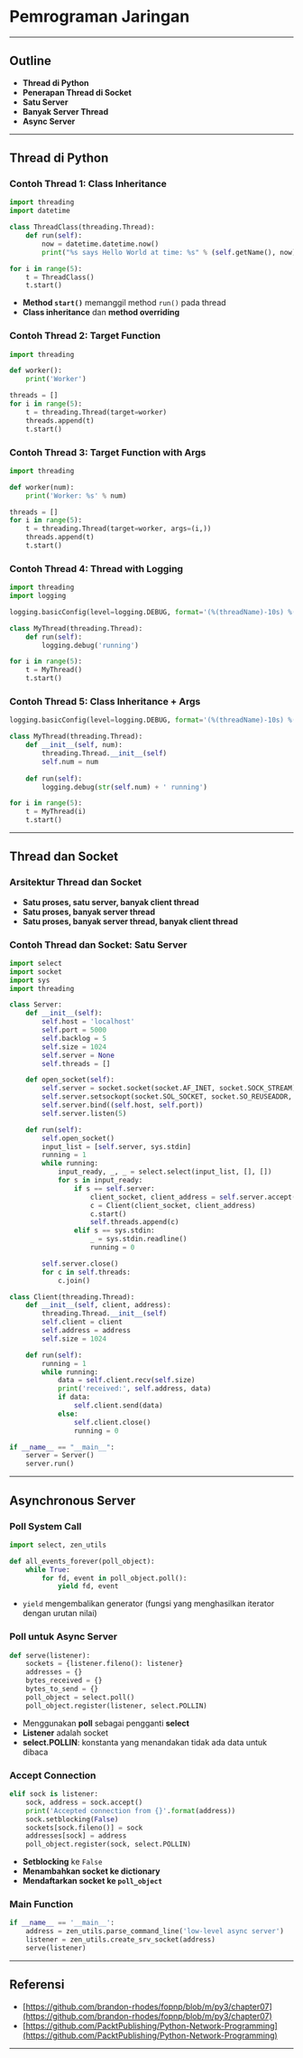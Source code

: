 # Pemrograman Jaringan

---

## Outline
- **Thread di Python**
- **Penerapan Thread di Socket**
- **Satu Server**
- **Banyak Server Thread**
- **Async Server**

---

## Thread di Python

### Contoh Thread 1: Class Inheritance
```python
import threading
import datetime

class ThreadClass(threading.Thread):
    def run(self):
        now = datetime.datetime.now()
        print("%s says Hello World at time: %s" % (self.getName(), now))

for i in range(5):
    t = ThreadClass()
    t.start()
```
- **Method `start()`** memanggil method `run()` pada thread
- **Class inheritance** dan **method overriding**

### Contoh Thread 2: Target Function
```python
import threading

def worker():
    print('Worker')

threads = []
for i in range(5):
    t = threading.Thread(target=worker)
    threads.append(t)
    t.start()
```

### Contoh Thread 3: Target Function with Args
```python
import threading

def worker(num):
    print('Worker: %s' % num)

threads = []
for i in range(5):
    t = threading.Thread(target=worker, args=(i,))
    threads.append(t)
    t.start()
```

### Contoh Thread 4: Thread with Logging
```python
import threading
import logging

logging.basicConfig(level=logging.DEBUG, format='(%(threadName)-10s) %(message)s')

class MyThread(threading.Thread):
    def run(self):
        logging.debug('running')

for i in range(5):
    t = MyThread()
    t.start()
```

### Contoh Thread 5: Class Inheritance + Args
```python
logging.basicConfig(level=logging.DEBUG, format='(%(threadName)-10s) %(message)s')

class MyThread(threading.Thread):
    def __init__(self, num):
        threading.Thread.__init__(self)
        self.num = num
    
    def run(self):
        logging.debug(str(self.num) + ' running')

for i in range(5):
    t = MyThread(i)
    t.start()
```

---

## Thread dan Socket

### Arsitektur Thread dan Socket
- **Satu proses, satu server, banyak client thread**
- **Satu proses, banyak server thread**
- **Satu proses, banyak server thread, banyak client thread**

### Contoh Thread dan Socket: Satu Server
```python
import select
import socket
import sys
import threading

class Server:
    def __init__(self):
        self.host = 'localhost'
        self.port = 5000
        self.backlog = 5
        self.size = 1024
        self.server = None
        self.threads = []

    def open_socket(self):
        self.server = socket.socket(socket.AF_INET, socket.SOCK_STREAM)
        self.server.setsockopt(socket.SOL_SOCKET, socket.SO_REUSEADDR, 1)
        self.server.bind((self.host, self.port))
        self.server.listen(5)

    def run(self):
        self.open_socket()
        input_list = [self.server, sys.stdin]
        running = 1
        while running:
            input_ready, _, _ = select.select(input_list, [], [])
            for s in input_ready:
                if s == self.server:
                    client_socket, client_address = self.server.accept()
                    c = Client(client_socket, client_address)
                    c.start()
                    self.threads.append(c)
                elif s == sys.stdin:
                    _ = sys.stdin.readline()
                    running = 0

        self.server.close()
        for c in self.threads:
            c.join()

class Client(threading.Thread):
    def __init__(self, client, address):
        threading.Thread.__init__(self)
        self.client = client
        self.address = address
        self.size = 1024

    def run(self):
        running = 1
        while running:
            data = self.client.recv(self.size)
            print('received:', self.address, data)
            if data:
                self.client.send(data)
            else:
                self.client.close()
                running = 0

if __name__ == "__main__":
    server = Server()
    server.run()
```

---

## Asynchronous Server

### Poll System Call
```python
import select, zen_utils

def all_events_forever(poll_object):
    while True:
        for fd, event in poll_object.poll():
            yield fd, event
```
- `yield` mengembalikan generator (fungsi yang menghasilkan iterator dengan urutan nilai)

### Poll untuk Async Server
```python
def serve(listener):
    sockets = {listener.fileno(): listener}
    addresses = {}
    bytes_received = {}
    bytes_to_send = {}
    poll_object = select.poll()
    poll_object.register(listener, select.POLLIN)
```
- Menggunakan **poll** sebagai pengganti **select**
- **Listener** adalah socket
- **select.POLLIN**: konstanta yang menandakan tidak ada data untuk dibaca

### Accept Connection
```python
elif sock is listener:
    sock, address = sock.accept()
    print('Accepted connection from {}'.format(address))
    sock.setblocking(False)
    sockets[sock.fileno()] = sock
    addresses[sock] = address
    poll_object.register(sock, select.POLLIN)
```
- **Setblocking** ke `False`
- **Menambahkan socket ke dictionary**
- **Mendaftarkan socket ke `poll_object`**

### Main Function
```python
if __name__ == '__main__':
    address = zen_utils.parse_command_line('low-level async server')
    listener = zen_utils.create_srv_socket(address)
    serve(listener)
```

---

## Referensi
- [https://github.com/brandon-rhodes/fopnp/blob/m/py3/chapter07](https://github.com/brandon-rhodes/fopnp/blob/m/py3/chapter07)
- [https://github.com/PacktPublishing/Python-Network-Programming](https://github.com/PacktPublishing/Python-Network-Programming)

---


